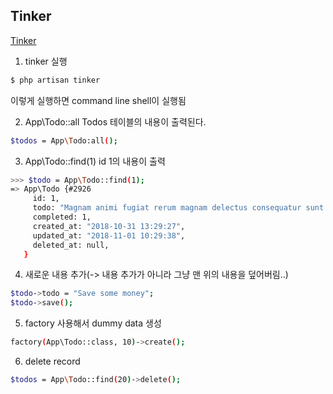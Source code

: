 
## Tinker

[Tinker](https://scotch.io/tutorials/tinker-with-the-data-in-your-laravel-apps-with-php-artisan-tinker)

1. tinker 실행
```bash
$ php artisan tinker
```

이렇게 실행하면 command line shell이 실행됨 

2. App\Todo::all
Todos 테이블의 내용이 출력된다.
```bash
$todos = App\Todo:all();
```
3. App\Todo::find(1)
id 1의 내용이 출력
```bash
>>> $todo = App\Todo::find(1);
=> App\Todo {#2926
     id: 1,
     todo: "Magnam animi fugiat rerum magnam delectus consequatur sunt velit.",
     completed: 1,
     created_at: "2018-10-31 13:29:27",
     updated_at: "2018-11-01 10:29:38",
     deleted_at: null,
   }
```
4. 새로운 내용 추가(-> 내용 추가가 아니라 그냥 맨 위의 내용을 덮어버림..)
```bash
$todo->todo = "Save some money";
$todo->save();
```
5. factory 사용해서 dummy data 생성  
```bash
factory(App\Todo::class, 10)->create();
```
6. delete record
```bash
$todos = App\Todo::find(20)->delete();
```

